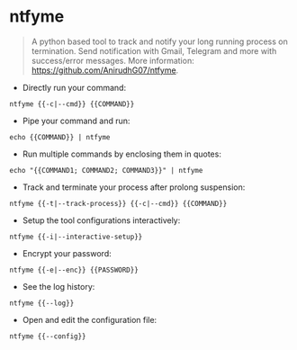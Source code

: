 # ntfyme

> A python based tool to track and notify your long running process on termination.
> Send notification with Gmail, Telegram and more with success/error messages.
> More information: <https://github.com/AnirudhG07/ntfyme>.

- Directly run your command:

`ntfyme {{-c|--cmd}} {{COMMAND}}`

- Pipe your command and run:

`echo {{COMMAND}} | ntfyme`

- Run multiple commands by enclosing them in quotes:

`echo "{{COMMAND1; COMMAND2; COMMAND3}}" | ntfyme`

- Track and terminate your process after prolong suspension:

`ntfyme {{-t|--track-process}} {{-c|--cmd}} {{COMMAND}}`

- Setup the tool configurations interactively:

`ntfyme {{-i|--interactive-setup}}`

- Encrypt your password:

`ntfyme {{-e|--enc}} {{PASSWORD}}`

- See the log history:

`ntfyme {{--log}}`

- Open and edit the configuration file:

`ntfyme {{--config}}`
